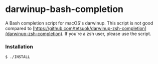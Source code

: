 darwinup-bash-completion
========================

A Bash completion script for macOS's darwinup.
This script is not good compared to [https://github.com/tetsuok/darwinup-zsh-completion](darwinup-zsh-completion).
If you're a zsh user, please use the script.

### Installation

    $ ./INSTALL
